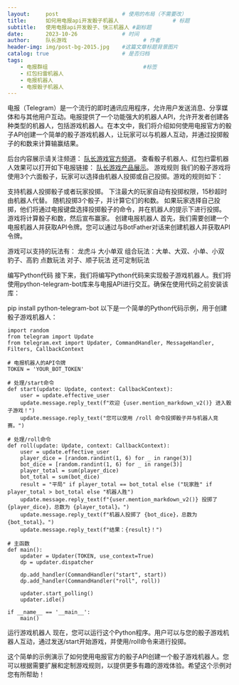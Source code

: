 ```yaml
---
layout:     post   				    # 使用的布局（不需要改）
title:      如何用电报api开发骰子机器人 				# 标题 
subtitle:   使用电报api开发骰子、快三机器人 #副标题
date:       2023-10-26				# 时间
author:     队长游戏 						# 作者
header-img: img/post-bg-2015.jpg 	#这篇文章标题背景图片
catalog: true 						# 是否归档
tags:
    - 电报群组								#标签
    - 红包扫雷机器人
    - 电报机器人
    - 电报骰子机器人
---
```


电报（Telegram）是一个流行的即时通讯应用程序，允许用户发送消息、分享媒体和与其他用户互动。电报提供了一个功能强大的机器人API，允许开发者创建各种类型的机器人，包括游戏机器人。在本文中，我们将介绍如何使用电报官方的骰子API创建一个简单的骰子游戏机器人，让玩家可以与机器人互动，并通过投掷骰子的和数来计算输赢结果。

后台内容展示请关注频道： [队长游戏官方频道](https://t.me/duizhangGame  "加入队长游戏官方频道，紧跟功能更新")。
查看骰子机器人、红包扫雷机器人效果可以打开如下电报链接： [队长游戏产品展示](https://t.me/captainGameBot  "队长游戏产品展示效果")。
游戏规则
我们的骰子游戏将使用3个六面骰子，玩家可以选择由机器人投掷或自己投掷。游戏的规则如下：

支持机器人投掷骰子或者玩家投掷。
下注最大的玩家自动有投掷权限，15秒超时由机器人代替。
随机投掷3个骰子，并计算它们的和数。
如果玩家选择自己投掷，他们将通过电报键盘选择投掷骰子的命令，并在机器人的提示下进行投掷。
游戏将计算骰子和数，然后宣布赢家。
创建电报机器人
首先，我们需要创建一个电报机器人并获取API令牌。您可以通过与BotFather对话来创建机器人并获取API令牌。

游戏可以支持的玩法有：
龙虎斗
大小单双
组合玩法：大单、大双、小单、小双
豹子、高豹
点数玩法
对子、顺子玩法
还可定制玩法

编写Python代码
接下来，我们将编写Python代码来实现骰子游戏机器人。我们将使用python-telegram-bot库来与电报API进行交互。确保在使用代码之前安装该库：


pip install python-telegram-bot
以下是一个简单的Python代码示例，用于创建骰子游戏机器人：

```
import random
from telegram import Update
from telegram.ext import Updater, CommandHandler, MessageHandler, Filters, CallbackContext

# 电报机器人的API令牌
TOKEN = 'YOUR_BOT_TOKEN'

# 处理/start命令
def start(update: Update, context: CallbackContext):
    user = update.effective_user
    update.message.reply_text(f"欢迎 {user.mention_markdown_v2()} 进入骰子游戏！")
    update.message.reply_text("您可以使用 /roll 命令投掷骰子并与机器人竞赛。")

# 处理/roll命令
def roll(update: Update, context: CallbackContext):
    user = update.effective_user
    player_dice = [random.randint(1, 6) for _ in range(3)]
    bot_dice = [random.randint(1, 6) for _ in range(3)]
    player_total = sum(player_dice)
    bot_total = sum(bot_dice)
    result = "平局" if player_total == bot_total else ("玩家胜" if player_total > bot_total else "机器人胜")
    update.message.reply_text(f"{user.mention_markdown_v2()} 投掷了 {player_dice}，总数为 {player_total}。")
    update.message.reply_text(f"机器人投掷了 {bot_dice}，总数为 {bot_total}。")
    update.message.reply_text(f"结果：{result}！")

# 主函数
def main():
    updater = Updater(TOKEN, use_context=True)
    dp = updater.dispatcher

    dp.add_handler(CommandHandler("start", start))
    dp.add_handler(CommandHandler("roll", roll))

    updater.start_polling()
    updater.idle()

if __name__ == '__main__':
    main()
```
运行游戏机器人
现在，您可以运行这个Python程序。用户可以与您的骰子游戏机器人互动，通过发送/start开始游戏，并使用/roll命令来进行投掷。

这个简单的示例演示了如何使用电报官方的骰子API创建一个骰子游戏机器人。您可以根据需要扩展和定制游戏规则，以提供更多有趣的游戏体验。希望这个示例对您有所帮助！

